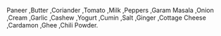 Paneer ,Butter ,Coriander ,Tomato ,Milk ,Peppers ,Garam Masala ,Onion ,Cream ,Garlic ,Cashew ,Yogurt ,Cumin ,Salt ,Ginger ,Cottage Cheese ,Cardamon ,Ghee ,Chili Powder.